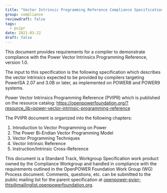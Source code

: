```yaml
---
title: "Vector Intrinsic Programming Reference Compliance Specification"
group: compliance
reviewdraft: false
tags:
  - pvipr
date: 2021-03-22
draft: false
---
```


This document provides requirements for a compiler to demonstrate compliance with the Power Vector Intrinsics Programming Reference, version 1.0.  

The input to this specification is the following specification which describes the vector intrinsics expected to be provided
by compilers targeting PowerISA 2.07 and 3.0B or later, as implemented on POWER8 and POWER9 systems.  

Power Vector Intrinsics Programming Reference (PVIPR) which is published on the resource catalog:
https://openpowerfoundation.org/?resource_lib=power-vector-intrinsic-programming-reference

The PVIPR document is organized into the following chapters:
1. Introduction to Vector Programming on Power
2. The Power Bi-Endian Vector Programming Model
3. Vector Programming Techniques
4. Vector Intrinsic Reference
5. Instruction/Intrinsic Cross-Reference

This document is a Standard Track, Workgroup Specification work product owned by the Compliance Workgroup
and handled in compliance with the requirements outlined in the OpenPOWER Foundation Work Group (WG) Process document.
Comments, questions, etc. can be submitted to the public mailing list for the parent specification at
<openpower-pvipr-thts@mailinglist.openpowerfoundation.org>.  
